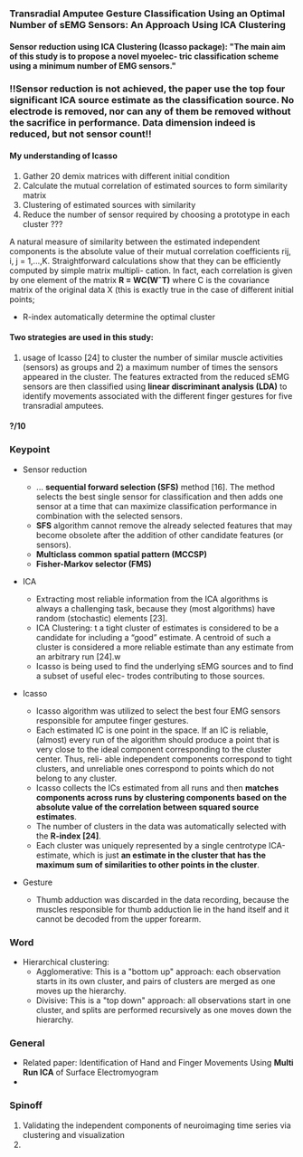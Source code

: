 ### Transradial Amputee Gesture Classification Using an Optimal Number of sEMG Sensors: An Approach Using ICA Clustering

#### Sensor reduction using ICA Clustering (Icasso package): "The main aim of this study is to propose a novel myoelec- tric classification scheme using a minimum number of EMG sensors."

### !!Sensor reduction is not achieved, the paper use the top four significant ICA source estimate as the classification source. No electrode is removed, nor can any of them be removed without the sacrifice in performance. Data dimension indeed is reduced, but not sensor count!!

#### My understanding of Icasso
1. Gather 20 demix matrices with different initial condition
2. Calculate the mutual correlation of estimated sources to form similarity matrix
3. Clustering of estimated sources with similarity
4. Reduce the number of sensor required by choosing a prototype in each cluster ???


A natural measure of similarity between the estimated independent components is the absolute value of their mutual correlation coefficients rij, i, j = 1,...,K. Straightforward calculations show that they can be efficiently computed by simple matrix multipli- cation. In fact, each correlation is given by one element of the matrix **R = WC(WˆT)** where C is the covariance matrix of the original data X (this is exactly true in the case of different initial points;



 
* R-index automatically determine the optimal cluster

#### Two strategies are used in this study: 
1) usage of Icasso [24] to cluster the number of similar muscle activities (sensors) as groups and 2) a maximum number of times the sensors appeared in the cluster. The features extracted from the reduced sEMG sensors are then classified using **linear discriminant analysis (LDA)** to identify movements associated with the different finger gestures for five transradial amputees.


#### ?/10

### Keypoint 
* Sensor reduction
    * ... **sequential forward selection (SFS)** method [16]. The method selects the best single sensor for classification and then adds one sensor at a time that can maximize classification performance in combination with the selected sensors.
    * **SFS** algorithm cannot remove the already selected features that may become obsolete after the addition of other candidate features (or sensors). 
    * **Multiclass common spatial pattern (MCCSP)**
    * **Fisher-Markov selector (FMS)**
* ICA
    * Extracting most reliable information from the ICA algorithms is always a challenging task, because they (most algorithms) have random (stochastic) elements [23]. 
    * ICA Clustering: t a tight cluster of estimates is considered to be a candidate for including a “good” estimate. A centroid of such a cluster is considered a more reliable estimate than any estimate from an arbitrary run [24].w
    * Icasso is being used to find the underlying sEMG sources and to find a subset of useful elec- trodes contributing to those sources.

* Icasso
    * Icasso algorithm was utilized to select the best four EMG sensors responsible for amputee finger gestures.
    * Each estimated IC is one point in the space. If an IC is reliable, (almost) every run of the algorithm should produce a point that is very close to the ideal component corresponding to the cluster center. Thus, reli- able independent components correspond to tight clusters, and unreliable ones correspond to points which do not belong to any cluster. 
    * Icasso collects the ICs estimated from all runs and then **matches components across runs by clustering components based on the absolute value of the correlation between squared source estimates**. 
    *  The number of clusters in the data was automatically selected with the **R-index [24]**.
    *  Each cluster was uniquely represented by a single centrotype ICA-estimate, which is just **an estimate in the cluster that has the maximum sum of similarities to other points in the cluster**.

* Gesture
    *  Thumb adduction was discarded in the data recording, because the muscles responsible for thumb adduction lie in the hand itself and it cannot be decoded from the upper forearm.


### Word
* Hierarchical clustering: 
    * Agglomerative: This is a "bottom up" approach: each observation starts in its own cluster, and pairs of clusters are merged as one moves up the hierarchy.
    * Divisive: This is a "top down" approach: all observations start in one cluster, and splits are performed recursively as one moves down the hierarchy.



### General

* Related paper: Identification of Hand and Finger Movements Using **Multi Run ICA** of Surface Electromyogram
* 

### Spinoff
1. Validating the independent components of neuroimaging time series via clustering and visualization
2. 
